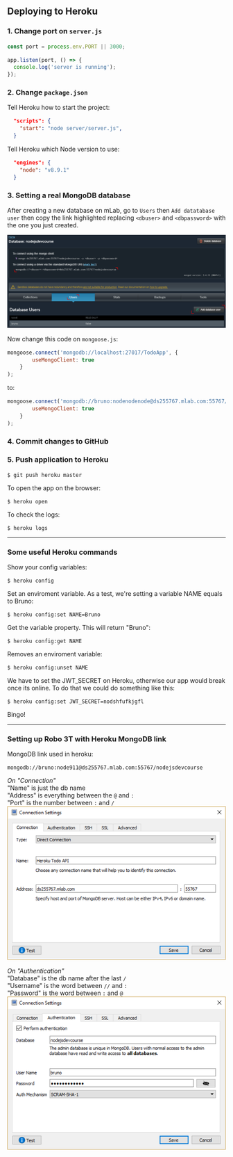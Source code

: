 ## Deploying to Heroku

### 1. Change port on `server.js`

```javascript
const port = process.env.PORT || 3000;
```

```javascript
app.listen(port, () => {
  console.log('server is running');
});
```

### 2. Change `package.json`

Tell Heroku how to start the project:
```json
  "scripts": {
    "start": "node server/server.js",
  }
```
Tell Heroku which Node version to use:
```json
  "engines": {
    "node": "v8.9.1"
  }
```

### 3. Setting a real MongoDB database

After creating a new database on mLab, go to `Users` then `Add datatabase user` then copy the link highlighted replacing `<dbuser>` and `<dbpassword>` with the one you just created.

![mLab](capture.png)

Now change this code on `mongoose.js`:
```javascript
mongoose.connect('mongodb://localhost:27017/TodoApp', {
		useMongoClient: true
	}
);
```

to:
```javascript
mongoose.connect('mongodb://bruno:nodenodenode@ds255767.mlab.com:55767/nodejsdevcourse', {
		useMongoClient: true
	}
);
```
### 4. Commit changes to GitHub

### 5. Push application to Heroku

```
$ git push heroku master
```

To open the app on the browser:
```
$ heroku open
```

To check the logs:
```
$ heroku logs
```
___

### Some useful Heroku commands

Show your config variables:
```
$ heroku config
```

Set an enviroment variable. As a test, we're setting a variable NAME equals to Bruno:
```
$ heroku config:set NAME=Bruno
```

Get the variable property. This will return "Bruno":
```
$ heroku config:get NAME
```

Removes an enviroment variable:
```
$ heroku config:unset NAME
```

We have to set the JWT_SECRET on Heroku, otherwise our app would break once its online. To do that we could do something like this:

```
$ heroku config:set JWT_SECRET=nodshfufkjgfl
```

Bingo!

___

### Setting up Robo 3T with Heroku MongoDB link

MongoDB link used in heroku:
```
mongodb://bruno:node911@ds255767.mlab.com:55767/nodejsdevcourse
```
*On "Connection"* <br>
"Name" is just the db name <br>
"Address" is everything between the `@` and `:` <br>
"Port" is the number between `:` and `/`
![Robo3T](robo3t_01.png)

*On "Authentication"* <br>
"Database" is the db name after the last `/` <br>
"Username" is the word between `//` and `:` <br>
"Password" is the word between `:` and `@`
![Robo3T](robo3t_02.png)